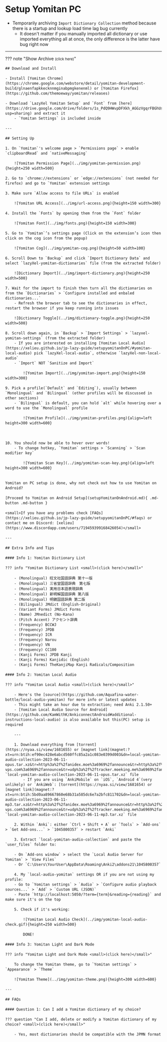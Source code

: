 # Setup Yomitan PC

- Temporarily archiving `Import Dictionary Collection` method because there is a startup and lookup load time lag bug currently
    - It doesn't matter if you manually imported all dictionary or use imported everything all at once, the only difference is the latter have bug right now

---

??? note "Show Archive <small>(click here)</small>"

    ## Download and Install

    - Install [Yomitan Chrome](https://chrome.google.com/webstore/detail/yomitan-development-build/glnaenfapkkecknnmginabpmgkenenml) or [Yomitan Firefox](https://github.com/themoeway/yomitan/releases)

    - Download `LazyXel Yomitan Setup` and `Font` from [here](https://drive.google.com/drive/folders/1s_PdQ9HWvpDFXkh_AGGzVgqrFBGhUsbI?usp=sharing) and extract it
        - `Yomitan Settings` is included inside

    ---

    ## Setting Up

    1. On `Yomitan`'s welcome page > `Permissions page` > enable `clipboardRead` and `nativeMessaging`

        ![Yomitan Permission Page](../img/yomitan-permission.png){height=250 width=500}

    2. Go to `chrome://extensions` or `edge://extensions` (not needed for firefox) and go to `Yomitan` extension settings

    3. Make sure `Allow access to file URLs` is enabled

        ![Yomitan URL Access](../img/url-access.png){height=150 width=300}

    4. Install the `Fonts` by opening them from the `Font` folder

        ![Yomitan Font](../img/fonts.png){height=150 width=300}

    5. Go to `Yomitan`’s settings page (Click on the extension’s icon then click on the cog icon from the popup)

        ![Yomitan Cog](../img/yomitan-cog.png){height=50 width=100}

    6. Scroll Down to `Backup` and click `Import Dictionary Data` and select `lazyXel-yomitan-dictionaries` file (from the extracted folder)

        ![Dictionary Import](../img/import-dictionary.png){height=250 width=500}

    7. Wait for the import to finish then turn all the dictionaries on from the `Dictionaries` > `Configure installed and enbaled dictionaries...`
        - Refresh the browser tab to see the dictionaries in effect,
    restart the browser if you keep running into issues

        ![Dictionary Toggle](../img/dictionary-toggle.png){height=250 width=500}

    8. Scroll down again, in `Backup` > `Import Settings` > `lazyxel-yomitan-settings` (from the extracted folder)
        - If you are interested on installing [Yomitan Local Audio](https://xelieu.github.io/jp-lazy-guide/setupyomitanOnPC/#yomitan-local-audio) pick `lazyXel-local-audio`, otherwise `lazyXel-non-local-audio`
        - `Import` NOT `Sanitize and Import`
        
            ![Yomitan Import](../img/yomitan-import.png){height=150 width=300}

    9. Pick a profile(`Default` and `Editing`), usually between `Monolingual` and `Bilingual` (other profiles will be discussed in other sections)
        - `Bilingual` is default, you can hold `alt` while hovering over a word to use the `Monolingual` profile

            ![Yomitan Profile](../img/yomitan-profiles.png){align=left height=300 width=600}



    10. You should now be able to hover over words!
        - To change hotkey, `Yomitan` settings > `Scanning` > `Scan modifier key`
        
            ![Yomitan Scan Key](../img/yomitan-scan-key.png){align=left height=300 width=600}
        

    Yomitan on PC setup is done, why not check out how to use Yomitan on Android?

    [Proceed to Yomitan on Android Setup](setupYomitanOnAndroid.md){ .md-button .md-button }

    <small>If you have any problems check [FAQs](https://xelieu.github.io/jp-lazy-guide/setupyomitanOnPC/#faqs) or contact me on Discord: [xelieu](https://www.discordapp.com/users/719459399168426054)</small>

    ---

    ## Extra Info and Tips

    #### Info 1: Yomitan Dictionary List

    ??? info "Yomitan Dictionary List <small>(click here)</small>"

        - (Monolingual) 旺文社国語辞典 第十一版
        - (Monolingual) 三省堂国語辞典　第七版
        - (Monolingual) 実用日本語表現辞典
        - (Monolingual) 新明解国語辞典 第八版
        - (Monolingual) 明鏡国語辞典 第二版
        - (Bilingual) JMdict (English-Original)
        - (Variant Forms) JMdict Forms
        - (Name) JMnedict (No-Kana)
        - (Pitch Accent) アクセント辞典
        - (Frequency) BCCWJ
        - (Frequency) JPDB
        - (Frequency) ICR
        - (Frequency) Narou
        - (Frequency) VN
        - (Frequency) CC100
        - (Kanji Forms) JPDB Kanji
        - (Kanji Forms) Kanjidic (English)
        - (Kanji Forms) TheKanjiMap Kanji Radicals/Composition

    #### Info 2: Yomitan Local Audio

    ??? info "Yomitan Local Audio <small>(click here)</small>"

        - Here's the [source](https://github.com/Aquafina-water-bottle/local-audio-yomitan) for more info or latest updates
        - This might take an hour due to extraction; need Anki 2.1.50+
        - [Yomitan Local Audio Source for Android](https://github.com/KamWithK/AnkiconnectAndroid#additional-instructions-local-audio) is also available but this(PC) setup is required

        ---

        1. Download everything from [torrent](https://nyaa.si/view/1681655) or [magnet link](magnet:?xt=urn:btih:ef90ec428e6abcd560ffc85a2a1c083e0399d003&dn=local-yomitan-audio-collection-2023-06-11-opus.tar.xz&tr=http%3a%2f%2fanidex.moe%3a6969%2fannounce&tr=http%3a%2f%2fnyaa.tracker.wf%3a7777%2fannounce&tr=udp%3a%2f%2fexodus.desync.com%3a6969%2fannounce&tr=udp%3a%2f%2ftracker.opentrackr.org%3a1337%2fannounce&tr=udp%3a%2f%2fopen.stealth.si%3a80%2fannounce&tr=udp%3a%2f%2ftracker.tiny-vps.com%3a6969%2fannounce&tr=udp%3a%2f%2ftracker.moeking.me%3a6969%2fannounce&tr=udp%3a%2f%2fopentracker.i2p.rocks%3a6969%2fannounce&tr=udp%3a%2f%2ftracker.openbittorrent.com%3a6969%2fannounce&tr=udp%3a%2f%2ftracker.torrent.eu.org%3a451%2fannounce&tr=udp%3a%2f%2fexplodie.org%3a6969%2fannounce&tr=udp%3a%2f%2ftracker.zerobytes.xyz%3a1337%2fannounce): `local-yomitan-audio-collection-2023-06-11-opus.tar.xz` file
            - If you are using `AnkiMobile` on `iOS`, `Android 4`(very unlikely) or `AnkiWeb`: [torrent](https://nyaa.si/view/1681654) or [magnet link](magnet:?xt=urn:btih:5bd0aa89667860e68b31a585dc6e7a2bfc811702&dn=local-yomitan-audio-collection-2023-06-11-mp3.tar.xz&tr=http%3a%2f%2fanidex.moe%3a6969%2fannounce&tr=http%3a%2f%2fnyaa.tracker.wf%3a7777%2fannounce&tr=udp%3a%2f%2fexodus.desync.com%3a6969%2fannounce&tr=udp%3a%2f%2ftracker.opentrackr.org%3a1337%2fannounce&tr=udp%3a%2f%2fopen.stealth.si%3a80%2fannounce&tr=udp%3a%2f%2ftracker.tiny-vps.com%3a6969%2fannounce&tr=udp%3a%2f%2ftracker.moeking.me%3a6969%2fannounce&tr=udp%3a%2f%2fopentracker.i2p.rocks%3a6969%2fannounce&tr=udp%3a%2f%2ftracker.openbittorrent.com%3a6969%2fannounce&tr=udp%3a%2f%2ftracker.torrent.eu.org%3a451%2fannounce&tr=udp%3a%2f%2fexplodie.org%3a6969%2fannounce&tr=udp%3a%2f%2ftracker.zerobytes.xyz%3a1337%2fannounce) `local-yomitan-audio-collection-2023-06-11-mp3.tar.xz` file

        2. Within `Anki`: either `Ctrl + Shift + A` or `Tools` > `Add-ons` > `Get Add-ons...` > `1045800357` > restart `Anki`

        3. Extract `local-yomitan-audio-collection` and paste the `user_files` folder to:
        
        - On `Add-ons window` > select the `Local Audio Server for Yomitan` > `View Files`
        - Or `C:\Users\YourUser\AppData\Roaming\Anki2\addons21\1045800357`

        4. My `local-audio-yomitan` settings OR if you are not using my profile:
        - Go to `Yomitan settings` > `Audio` > `Configure audio playback sources...` > `Add` > `Custom URL (JSON)`
        - Paste `http://localhost:5050/?term={term}&reading={reading}` and make sure it's on the top

        5. Check if it's working:
        
            ![Yomitan Local Audio Check](../img/yomitan-local-audio-check.gif){height=250 width=500}

            DONE!

    #### Info 3: Yomitan Light and Dark Mode

    ??? info "Yomitan Light and Dark Mode <small>(click here)</small>"

        To change the Yomitan theme, go to `Yomitan settings` > `Appearance` > `Theme`

        ![Yomitan Theme](../img/yomitan-theme.png){height=300 width=600}

    ---

    ## FAQs

    #### Question 1: Can I add a Yomitan dictionary of my choice?

    ??? question "Can I add, delete or modify a Yomitan dictionary of my choice? <small>(click here)</small>"

        - Yes, most dictionaries should be compatible with the JPMN format
